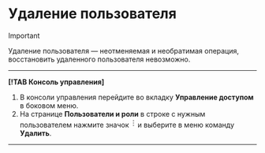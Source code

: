 # Удаление пользователя

> [!IMPORTANT]
> Удаление пользователя — неотменяемая и необратимая операция, восстановить удаленного пользователя невозможно.

---

**[!TAB Консоль управления]**

1. В консоли управления перейдите во вкладку **Управление доступом** в боковом меню.
2. На странице **Пользователи и роли** в строке с нужным пользователем нажмите значок ![](../../../_assets/dots.png) и выберите в меню команду **Удалить**.

---